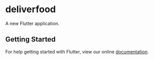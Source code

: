 # deliverfood

A new Flutter application.

## Getting Started

For help getting started with Flutter, view our online
[documentation](https://flutter.io/).
